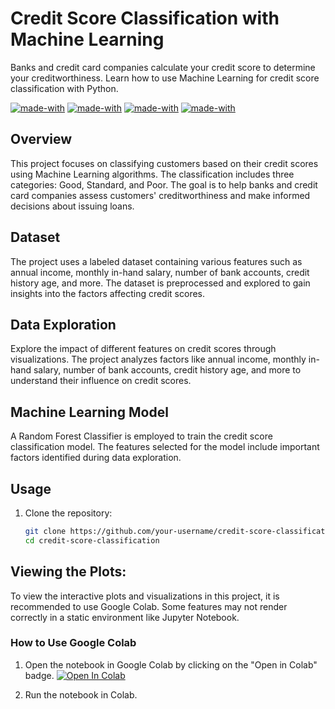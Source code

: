 # Credit Score Classification with Machine Learning


Banks and credit card companies calculate your credit score to determine your creditworthiness. Learn how to use Machine Learning for credit score classification with Python.

[![made-with](https://img.shields.io/badge/Python-blue.svg)](https://www.python.org/) [![made-with](https://img.shields.io/badge/Data%20Science-orange.svg)](https://en.wikipedia.org/wiki/Data_science) [![made-with](https://img.shields.io/badge/Exploratory%20Data%20Analysis-green.svg)](https://en.wikipedia.org/wiki/Exploratory_data_analysis) [![made-with](https://img.shields.io/badge/Machine%20Learning-red.svg)](https://en.wikipedia.org/wiki/Machine_learning) 


## Overview

This project focuses on classifying customers based on their credit scores using Machine Learning algorithms. The classification includes three categories: Good, Standard, and Poor. The goal is to help banks and credit card companies assess customers' creditworthiness and make informed decisions about issuing loans.

## Dataset

The project uses a labeled dataset containing various features such as annual income, monthly in-hand salary, number of bank accounts, credit history age, and more. The dataset is preprocessed and explored to gain insights into the factors affecting credit scores.

## Data Exploration

Explore the impact of different features on credit scores through visualizations. The project analyzes factors like annual income, monthly in-hand salary, number of bank accounts, credit history age, and more to understand their influence on credit scores.

## Machine Learning Model

A Random Forest Classifier is employed to train the credit score classification model. The features selected for the model include important factors identified during data exploration.

## Usage

1. Clone the repository:
   ```bash
   git clone https://github.com/your-username/credit-score-classification.git
   cd credit-score-classification

## Viewing the Plots:

To view the interactive plots and visualizations in this project, it is recommended to use Google Colab. Some features may not render correctly in a static environment like Jupyter Notebook.

### How to Use Google Colab

1. Open the notebook in Google Colab by clicking on the "Open in Colab" badge.
   [![Open In Colab](https://colab.research.google.com/assets/colab-badge.svg)](https://colab.research.google.com/your_notebook_path.ipynb)

2. Run the notebook in Colab.
